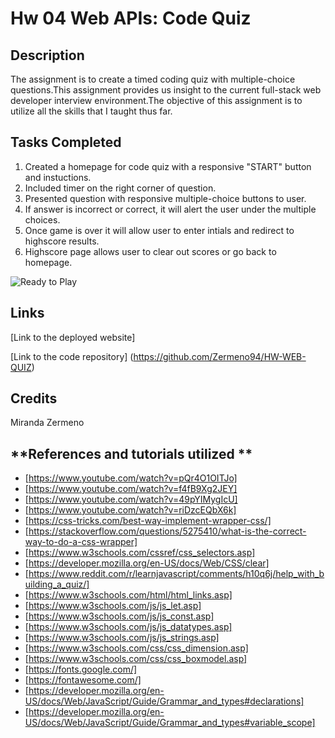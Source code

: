 # Hw 04 Web APIs: Code Quiz

##  **Description**
The assignment is to create a timed coding quiz with multiple-choice questions.This assignment provides us insight to the current full-stack web developer interview environment.The objective of this assignment is to utilize all the skills that I taught thus far.

## **Tasks Completed**

1. Created a homepage for code quiz with a responsive "START" button and instuctions.
2. Included timer on the right corner of question.
3. Presented question with responsive multiple-choice buttons to user. 
4. If answer is incorrect or correct, it will alert the user under the multiple choices.
5. Once game is over it will allow user to enter intials and redirect to highscore results.
6. Highscore page allows user to clear out scores or go back to homepage. 

![Ready to Play](https://user-images.githubusercontent.com/87839888/131238499-4fa6e567-786c-416a-aaeb-eb976666070a.png)


## **Links**

 [Link to the deployed website] 

 [Link to the code repository] (https://github.com/Zermeno94/HW-WEB-QUIZ)

## **Credits**
Miranda Zermeno


## **References and tutorials utilized **

* [https://www.youtube.com/watch?v=pQr4O1OITJo]
* [https://www.youtube.com/watch?v=f4fB9Xg2JEY]
* [https://www.youtube.com/watch?v=49pYIMygIcU]
* [https://www.youtube.com/watch?v=riDzcEQbX6k]
* [https://css-tricks.com/best-way-implement-wrapper-css/]
* [https://stackoverflow.com/questions/5275410/what-is-the-correct-way-to-do-a-css-wrapper]
* [https://www.w3schools.com/cssref/css_selectors.asp]
* [https://developer.mozilla.org/en-US/docs/Web/CSS/clear]
* [https://www.reddit.com/r/learnjavascript/comments/h10q6j/help_with_building_a_quiz/]
* [https://www.w3schools.com/html/html_links.asp]
* [https://www.w3schools.com/js/js_let.asp]
* [https://www.w3schools.com/js/js_const.asp]
* [https://www.w3schools.com/js/js_datatypes.asp]
* [https://www.w3schools.com/js/js_strings.asp]
* [https://www.w3schools.com/css/css_dimension.asp]
* [https://www.w3schools.com/css/css_boxmodel.asp]
* [https://fonts.google.com/]
* [https://fontawesome.com/]
* [https://developer.mozilla.org/en-US/docs/Web/JavaScript/Guide/Grammar_and_types#declarations]
* [https://developer.mozilla.org/en-US/docs/Web/JavaScript/Guide/Grammar_and_types#variable_scope]

